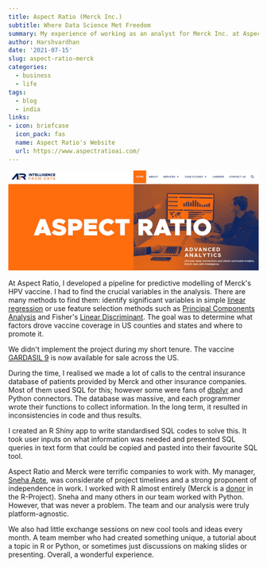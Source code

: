 ```yaml
---
title: Aspect Ratio (Merck Inc.)
subtitle: Where Data Science Met Freedom
summary: My experience of working as an analyst for Merck Inc. at Aspect Ratio, Pune 
author: Harshvardhan
date: '2021-07-15'
slug: aspect-ratio-merck
categories:
  - business
  - life
tags:
  - blog
  - india
links:
- icon: briefcase
  icon_pack: fas
  name: Aspect Ratio's Website
  url: https://www.aspectratioai.com/
---
```


[![](images/Screen%20Recording%202022-03-16%20at%2010.28.44%20AM.gif)](https://www.aspectratioai.com/)

At Aspect Ratio, I developed a pipeline for predictive modelling of Merck's HPV vaccine. I had to find the crucial variables in the analysis. There are many methods to find them: identify significant variables in simple [linear regression](https://en.wikipedia.org/wiki/Linear_regression) or use feature selection methods such as [Principal Components Analysis](https://en.wikipedia.org/wiki/Principal_component_analysis) and Fisher's [Linear Discriminant](https://en.wikipedia.org/wiki/Linear_discriminant_analysis). The goal was to determine what factors drove vaccine coverage in US counties and states and where to promote it.

We didn't implement the project during my short tenure. The vaccine [GARDASIL 9](https://www.merckvaccines.com/gardasil9/) is now available for sale across the US.

During the time, I realised we made a lot of calls to the central insurance database of patients provided by Merck and other insurance companies. Most of them used SQL for this; however some were fans of [dbplyr](https://dbplyr.tidyverse.org/) and Python connectors. The database was massive, and each programmer wrote their functions to collect information. In the long term, it resulted in inconsistencies in code and thus results.

I created an R Shiny app to write standardised SQL codes to solve this. It took user inputs on what information was needed and presented SQL queries in text form that could be copied and pasted into their favourite SQL tool.

Aspect Ratio and Merck were terrific companies to work with. My manager, [Sneha Apte](https://www.linkedin.com/in/sneha-apte-86b17324/?originalSubdomain=in), was considerate of project timelines and a strong proponent of independence in work. I worked with R almost entirely (Merck is a [donor](https://www.r-project.org/foundation/donors.html) in the R-Project). Sneha and many others in our team worked with Python. However, that was never a problem. The team and our analysis were truly platform-agnostic.

We also had little exchange sessions on new cool tools and ideas every month. A team member who had created something unique, a tutorial about a topic in R or Python, or sometimes just discussions on making slides or presenting. Overall, a wonderful experience.
